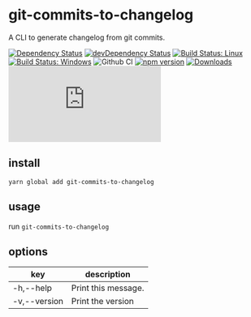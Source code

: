 # git-commits-to-changelog

A CLI to generate changelog from git commits.

[![Dependency Status](https://david-dm.org/plantain-00/git-commits-to-changelog.svg)](https://david-dm.org/plantain-00/git-commits-to-changelog)
[![devDependency Status](https://david-dm.org/plantain-00/git-commits-to-changelog/dev-status.svg)](https://david-dm.org/plantain-00/git-commits-to-changelog#info=devDependencies)
[![Build Status: Linux](https://travis-ci.org/plantain-00/git-commits-to-changelog.svg?branch=master)](https://travis-ci.org/plantain-00/git-commits-to-changelog)
[![Build Status: Windows](https://ci.appveyor.com/api/projects/status/github/plantain-00/git-commits-to-changelog?branch=master&svg=true)](https://ci.appveyor.com/project/plantain-00/git-commits-to-changelog/branch/master)
![Github CI](https://github.com/plantain-00/git-commits-to-changelog/workflows/Github%20CI/badge.svg)
[![npm version](https://badge.fury.io/js/git-commits-to-changelog.svg)](https://badge.fury.io/js/git-commits-to-changelog)
[![Downloads](https://img.shields.io/npm/dm/git-commits-to-changelog.svg)](https://www.npmjs.com/package/git-commits-to-changelog)
[![type-coverage](https://img.shields.io/badge/dynamic/json.svg?label=type-coverage&prefix=%E2%89%A5&suffix=%&query=$.typeCoverage.atLeast&uri=https%3A%2F%2Fraw.githubusercontent.com%2Fplantain-00%2Fgit-commits-to-changelog%2Fmaster%2Fpackage.json)](https://github.com/plantain-00/git-commits-to-changelog)

## install

`yarn global add git-commits-to-changelog`

## usage

run `git-commits-to-changelog`

## options

key | description
--- | ---
-h,--help | Print this message.
-v,--version | Print the version
